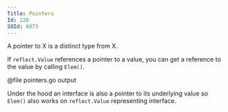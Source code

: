 ```yaml
---
Title: Pointers
Id: 226
SOId: 6073
---
```

A pointer to X is a distinct type from X.

If `reflect.Value` references a pointer to a value, you can get a reference to the value by calling `Elem()`.

@file pointers.go output

Under the hood an interface is also a pointer to its underlying value so `Elem()` also works on `reflect.Value` representing interface.

